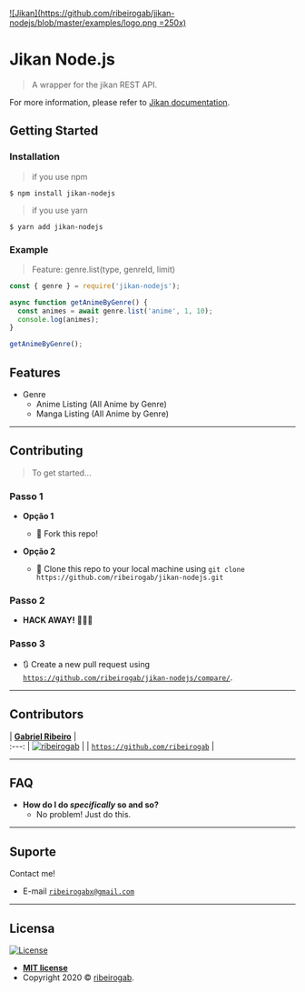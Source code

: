 [![Jikan](https://github.com/ribeirogab/jikan-nodejs/blob/master/examples/logo.png =250x)](wrapper-for-jikan)

# Jikan Node.js
> A wrapper for the jikan REST API.

For more information, please refer to [Jikan documentation](https://jikan.docs.apiary.io/#).

## Getting Started

### Installation
> if you use npm
```
$ npm install jikan-nodejs
```
> if you use yarn
```
$ yarn add jikan-nodejs
```

### Example

> Feature: genre.list(type, genreId, limit)
```js
const { genre } = require('jikan-nodejs');

async function getAnimeByGenre() {
  const animes = await genre.list('anime', 1, 10);
  console.log(animes);
}

getAnimeByGenre();
```

## Features

- Genre
  - Anime Listing (All Anime by Genre)
  - Manga Listing (All Anime by Genre)

---

## Contributing

> To get started...

### Passo 1

- **Opção 1**
    - 🍴  Fork this repo!

- **Opção 2**
    - 👯  Clone this repo to your local machine using `git clone https://github.com/ribeirogab/jikan-nodejs.git`

### Passo 2

- **HACK AWAY!** 🔨🔨🔨

### Passo 3

- 🔃  Create a new pull request using <a href="https://github.com/ribeirogab/jikan-nodejs/compare/" target="_blank">`https://github.com/ribeirogab/jikan-nodejs/compare/`</a>.

---

## Contributors

| <a href="https://github.com/ribeirogab" target="_blank">**Gabriel Ribeiro**</a> |  
:---:
| [![ribeirogab](https://avatars3.githubusercontent.com/u/44847326?s=200&u=30a156f0a61f81eaa137cb286ed13e9527916039&v=4)](https://github.com/ribeirogab)    | 
| <a href="https://github.com/ribeirogab" target="_blank">`https://github.com/ribeirogab`</a> | 

---

## FAQ

- **How do I do *specifically* so and so?**
    - No problem! Just do this.
    
---

## Suporte

Contact me!

- E-mail <a href="mailto:ribeirogabx@gmail.com" target="_blank">`ribeirogabx@gmail.com`</a>

---

## Licensa

[![License](http://img.shields.io/:license-mit-blue.svg?style=flat-square)](http://badges.mit-license.org)

- **[MIT license](http://opensource.org/licenses/mit-license.php)**
- Copyright 2020 © <a href="https://github.com/ribeirogab" target="_blank">ribeirogab</a>.
